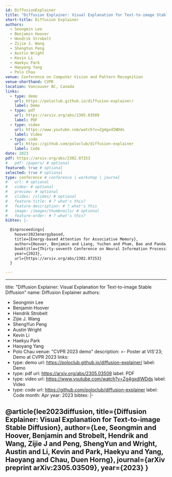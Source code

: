 ```yaml
---
id: DiffusionExplainer
title: "Diffusion Explainer: Visual Explanation for Text-to-image Stable Diffusion"
short-title: Diffusion Explainer
authors:
  - Seongmin Lee
  - Benjamin Hoover
  - Hendrik Strobelt
  - Zijie J. Wang
  - ShengYun Peng
  - Austin Wright
  - Kevin Li
  - Haekyu Park
  - Haoyang Yang
  - Polo Chau
venue: Conference on Computer Vision and Pattern Recognition
venue-shorthand: CVPR
location: Vancouver BC, Canada
links:
  - type: demo
    url: https://poloclub.github.io/diffusion-explainer/
    label: Demo
  - type: pdf
    url: https://arxiv.org/abs/2305.03509
    label: PDF
  - type: video
    url: https://www.youtube.com/watch?v=Zg4gxdIWDds
    label: Video
  - type: code
    url: https://github.com/poloclub/diffusion-explainer
    label: Code
date: 2023
pdf: https://arxiv.org/abs/2302.07253
#   pdf: /papers/ # optional
featured: true # optional
selected: true # optional
type: conference # conference | workshop | journal
#   url: # optional
#   video: # optional
#   preview: # optional
#   slides: /slides/ # optional
#   feature-title: # ? what's this?
#   feature-description: # ? what's this
#   image: /images/thumbnails/ # optional
#   feature-order: # ? what's this?
bibtex: |-

  @inproceedings{
    hoover2023energybased,
    title={Energy-based Attention for Associative Memory},
    author={Hoover, Benjamin and Liang, Yuchen and Pham, Bao and Panda, Rameswar and Strobelt, Hendrik and Chau, Duen Horng and Zaki, Mohammed J. and Krotov, Dmitry},
    booktitle={Thirty-seventh Conference on Neural Information Processing Systems},
    year={2023},
    url={https://arxiv.org/abs/2302.07253}
  }

---
```

---
title: "Diffusion Explainer: Visual Explanation for Text-to-image Stable Diffusion"
name: Diffusion Explainer
authors:
  - Seongmin Lee
  - Benjamin Hoover
  - Hendrik Strobelt
  - Zijie J. Wang
  - ShengYun Peng
  - Austin Wright
  - Kevin Li
  - Haekyu Park
  - Haoyang Yang
  - Polo Chau
venue: "CVPR 2023 demo"
description: >-
  Poster at VIS'23; Demo at CVPR 2023
links:
  - type: demo
    url: https://poloclub.github.io/diffusion-explainer/
    label: Demo
  - type: pdf
    url: https://arxiv.org/abs/2305.03509
    label: PDF
  - type: video
    url: https://www.youtube.com/watch?v=Zg4gxdIWDds
    label: Video
  - type: code
    url: https://github.com/poloclub/diffusion-explainer
    label: Code
month: Apr
year: 2023
bibtex: |-

  @article{lee2023diffusion,
    title={Diffusion Explainer: Visual Explanation for Text-to-image Stable Diffusion},
    author={Lee, Seongmin and Hoover, Benjamin and Strobelt, Hendrik and Wang, Zijie J and Peng, ShengYun and Wright, Austin and Li, Kevin and Park, Haekyu and Yang, Haoyang and Chau, Duen Horng},
    journal={arXiv preprint arXiv:2305.03509},
    year={2023}
  }
---